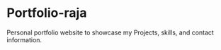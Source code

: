 # Portfolio-raja
Personal portfolio website to showcase my Projects, skills, and  contact information.

